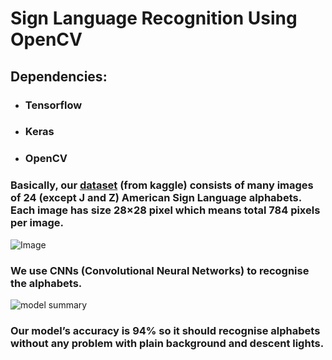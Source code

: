 # Sign Language Recognition Using OpenCV

## Dependencies:

* ### Tensorflow
* ### Keras
* ### OpenCV
  

### Basically, our [dataset](https://www.kaggle.com/datamunge/sign-language-mnist) (from kaggle) consists of many images of 24 (except J and Z) American Sign Language alphabets. Each image has size 28×28 pixel which means total 784 pixels per image.

![Image](https://github.com/Kratos-is-here/Sign-Language-Recognition/blob/main/IMAGES/sign_language_letters.png)


### We use CNNs (Convolutional Neural Networks) to recognise the alphabets.

![model summary](https://github.com/Kratos-is-here/Sign-Language-Recognition/blob/main/IMAGES/model_summary.png)

### Our model’s accuracy is 94% so it should recognise alphabets without any problem with plain background and descent lights.